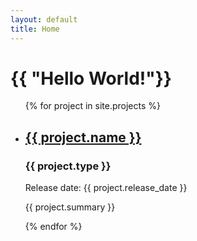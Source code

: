 ```yaml
---
layout: default
title: Home
---
```

<h1>{{ "Hello World!"}}</h1>

<ul>
  {% for project in site.projects %}
    <li>
      <h2><a href="{{ project.url | relative_url }}">{{ project.name }}</a></h2>
      <h3>{{ project.type }}</h3>
      <p>Release date: {{ project.release_date }}</p>
      <p> {{ project.summary }} </p>
    </li>
  {% endfor %}
</ul>
